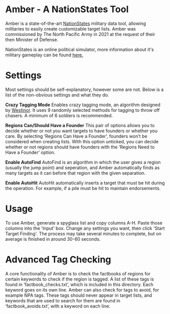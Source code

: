 # Amber - A NationStates Tool
Amber is a state-of-the-art <a href='nationstates.net'>NationStates</a> military data tool, allowing militaries to easily create customizable target lists. Amber was commissioned by The North Pacific Army in 2021 at the request of their then Minister of Defense.

NationStates is an online political simulator, more information about it's military gameplay can be found <a href='https://www.nationstates.net/page=dispatch/id=1007926'>here.</a>
# Settings
Most settings should be self-explanatory, however some are not. Below is a list of the non-obvious settings and what they do.

<b>Crazy Tagging Mode</b>
Enables crazy tagging mode, an algorithm designed by <a href='https://www.nationstates.net/nation=westinor'>Westinor</a>. It uses 9 randomly selected methods for tagging to throw off chasers.  A minimum of 6 soldiers is recommended.

<b>Regions Can/Should Have a Founder</b>
This pair of options allows you to decide whether or not you want targets to have founders or whether you care. By selecting ‘Regions Can Have a Founder’, founders won’t be considered when creating lists. With this option unticked, you can decide whether or not regions should have founders with the ‘Regions Need to Have a Founder’ option.

<b>Enable AutoFind</b>
AutoFind is an algorithm in which the user gives a region (usually the jump point) and seperation, and Amber automatically finds as many targets as it can before that region with the given separation.

<b>Enable AutoHit</b>
AutoHit automatically inserts a target that must be hit during the operation. For example, if a pile must be hit to maintain endorsements. 

# Usage
To use Amber, generate a spyglass list and copy columns A-H. Paste those columns into the 'Input' box. Change any settings you want, then click 'Start Target Finding'. The process may take several minutes to complete, but on average is finished in around 30-60 seconds.

# Advanced Tag Checking
A core functionality of Amber is to check the factbooks of regions for certain keywords to check if the region is tagged. A list of these tags is found in ‘factbook_checks.txt’, which is included in this directory. Each keyword goes on its own line.
Amber can also check for tags to avoid, for example NPA tags. These tags should never appear in target lists, and keywords that are used to search for them are found in ‘factbook_avoids.txt’, with a keyword on each line.
